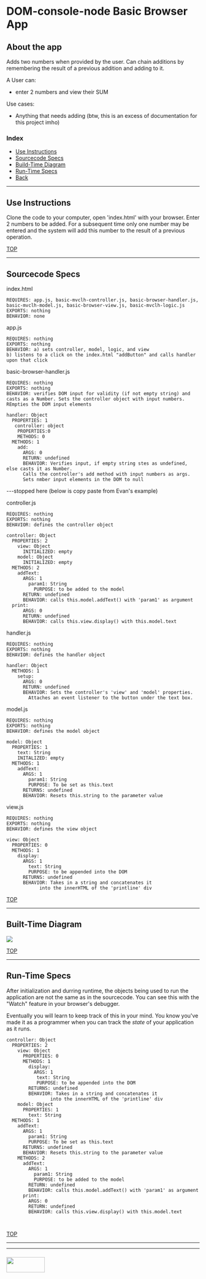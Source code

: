 # DOM-console-node Basic Browser App

## About the app
 Adds two numbers when provided by the user. Can chain additions by remembering the result of a previous addition and adding to it.

A User can:
* enter 2 numbers and view their SUM

Use cases:
* Anything that needs adding (btw, this is an excess of documentation for this project imho)

### Index
* [Use Instructions](#use-instructions)
* [Sourcecode Specs](#sourcecode-specs)
* [Build-Time Diagram](#build-time-diagram)
* [Run-Time Specs](#run-time-specs)
* [Back](./README.md)

---

## Use Instructions

Clone the code to your computer, open 'index.html' with your browser. Enter 2 numbers to be added. For a subsequent time only one number may be entered and the system will add this number to the result of a previous operation.

[TOP](#index)

---


## Sourcecode Specs

index.html
```
REQUIRES: app.js, basic-mvclh-controller.js, basic-browser-handler.js, basic-mvclh-model.js, basic-browser-view.js, basic-mvclh-logic.js
EXPORTS: nothing
BEHAVIOR: none
```
app.js
```
REQUIRES: nothing
EXPORTS: nothing
BEHAVIOR: a) sets controller, model, logic, and view
b) listens to a click on the index.html "addButton" and calls handler upon that click
```

basic-browser-handler.js
```
REQUIRES: nothing
EXPORTS: nothing
BEHAVIOR: verifies DOM input for validity (if not empty string) and casts as a Number. Sets the controller object with input numbers. REmpties the DOM input elements

handler: Object
  PROPERTIES: 1
   controller: object
   	PROPERTIES:0
	METHODS: 0
  METHODS: 1
    add:
      ARGS: 0
      RETURN: undefined
      BEHAVIOR: Verifies input, if empty string stes as undefined, else casts it as Number.
      Calls the controller's add method with input numbers as args. 
      Sets nmber input elements in the DOM to null
```


---stopped here (below is copy paste from Evan's example)

controller.js
```
REQUIRES: nothing
EXPORTS: nothing
BEHAVIOR: defines the controller object

controller: Object
  PROPERTIES: 2
    view: Object
      INITIALIZED: empty
    model: Object
      INITIALIZED: empty
  METHODS: 2
    addText:
      ARGS: 1
        param1: String
          PURPOSE: to be added to the model
      RETURN: undefined
      BEHAVIOR: calls this.model.addText() with 'param1' as argument
  print:
      ARGS: 0
      RETURN: undefined
      BEHAVIOR: calls this.view.display() with this.model.text

```
handler.js
```
REQUIRES: nothing
EXPORTS: nothing
BEHAVIOR: defines the handler object

handler: Object
  METHODS: 1
    setup:
      ARGS: 0
      RETURN: undefined
      BEHAVIOR: Sets the controller's 'view' and 'model' properties. 
      	Attaches an event listener to the button under the text box.
```
model.js
```
REQUIRES: nothing
EXPORTS: nothing
BEHAVIOR: defines the model object

model: Object
  PROPERTIES: 1
    text: String
    INITALIZED: empty
  METHODS: 1
    addText: 
      ARGS: 1
        param1: String
        PURPOSE: To be set as this.text
      RETURNS: undefined
      BEHAVIOR: Resets this.string to the parameter value
```
view.js
```
REQUIRES: nothing
EXPORTS: nothing
BEHAVIOR: defines the view object

view: Object
  PROPERTIES: 0
  METHODS: 1
    display: 
      ARGS: 1
        text: String
        PURPOSE: to be appended into the DOM
      RETURNS: undefined
      BEHAVIOR: Takes in a string and concatenates it 
      		into the innerHTML of the 'printline' div
```


[TOP](#index)

---

## Built-Time Diagram

![](./mvc_list-build-time-diagram.png)

[TOP](#index)

---

## Run-Time Specs

After initialization and durring runtime, the objects being used to run the application are not the same as in the sourcecode.  You can see this with the "Watch" feature in your browser's debugger.  

Eventually you will learn to keep track of this in your mind.  You know you've made it as a programmer when you can track the _state_ of your application as it runs.

```
controller: Object
  PROPERTIES: 2
    view: Object
      PROPERTIES: 0
      METHODS: 1
        display: 
          ARGS: 1
           text: String
           PURPOSE: to be appended into the DOM
        RETURNS: undefined
        BEHAVIOR: Takes in a string and concatenates it 
        		into the innerHTML of the 'printline' div
    model: Object
      PROPERTIES: 1
        text: String
  METHODS: 1
    addText: 
      ARGS: 1
        param1: String
        PURPOSE: To be set as this.text
      RETURNS: undefined
      BEHAVIOR: Resets this.string to the parameter value
    METHODS: 2
      addText:
        ARGS: 1
          param1: String
          PURPOSE: to be added to the model
        RETURN: undefined
        BEHAVIOR: calls this.model.addText() with 'param1' as argument
      print:
        ARGS: 0
        RETURN: undefined
        BEHAVIOR: calls this.view.display() with this.model.text

			        
```

[TOP](#index)

___
___
### <a href="http://elewa.education/blog" target="_blank"><img src="https://user-images.githubusercontent.com/18554853/34921062-506450ae-f97d-11e7-875f-6feeb26ad72d.png" width="100" height="40"/></a>
